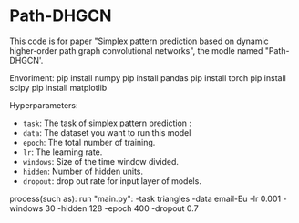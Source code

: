 # Path-DHGCN
This code is for paper "Simplex pattern prediction based on dynamic
higher-order path graph convolutional networks", the modle named "Path-DHGCN'.

Envoriment:
pip install numpy
pip install pandas
pip install torch
pip install scipy
pip install matplotlib

Hyperparameters:
- `task`: The task of simplex pattern prediction :
- `data`: The dataset you want to run this model
- `epoch`: The total number of training.
- `lr`: The learning rate.
- `windows`: Size of the time window divided.
- `hidden`: Number of hidden units.
- `dropout`: drop out rate for input layer of models.

process(such as):
run "main.py":
-task triangles -data email-Eu  -lr 0.001 -windows 30 -hidden 128  -epoch 400 -dropout 0.7  




